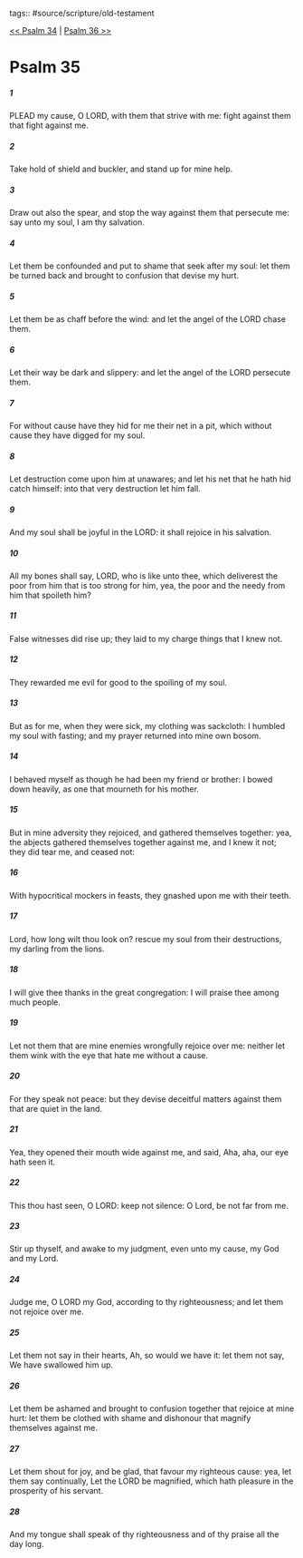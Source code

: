 tags:: #source/scripture/old-testament

[<< Psalm 34](/old-testament/19_Psalms/Psalm_34.md) | [Psalm 36 >>](/old-testament/19_Psalms/Psalm_36.md)

# Psalm 35

##### 1

PLEAD my cause, O LORD, with them that strive with me: fight against them that fight against me.

##### 2

Take hold of shield and buckler, and stand up for mine help.

##### 3

Draw out also the spear, and stop the way against them that persecute me: say unto my soul, I am thy salvation.

##### 4

Let them be confounded and put to shame that seek after my soul: let them be turned back and brought to confusion that devise my hurt.

##### 5

Let them be as chaff before the wind: and let the angel of the LORD chase them.

##### 6

Let their way be dark and slippery: and let the angel of the LORD persecute them.

##### 7

For without cause have they hid for me their net in a pit, which without cause they have digged for my soul.

##### 8

Let destruction come upon him at unawares; and let his net that he hath hid catch himself: into that very destruction let him fall.

##### 9

And my soul shall be joyful in the LORD: it shall rejoice in his salvation.

##### 10

All my bones shall say, LORD, who is like unto thee, which deliverest the poor from him that is too strong for him, yea, the poor and the needy from him that spoileth him?

##### 11

False witnesses did rise up; they laid to my charge things that I knew not.

##### 12

They rewarded me evil for good to the spoiling of my soul.

##### 13

But as for me, when they were sick, my clothing was sackcloth: I humbled my soul with fasting; and my prayer returned into mine own bosom.

##### 14

I behaved myself as though he had been my friend or brother: I bowed down heavily, as one that mourneth for his mother.

##### 15

But in mine adversity they rejoiced, and gathered themselves together: yea, the abjects gathered themselves together against me, and I knew it not; they did tear me, and ceased not:

##### 16

With hypocritical mockers in feasts, they gnashed upon me with their teeth.

##### 17

Lord, how long wilt thou look on? rescue my soul from their destructions, my darling from the lions.

##### 18

I will give thee thanks in the great congregation: I will praise thee among much people.

##### 19

Let not them that are mine enemies wrongfully rejoice over me: neither let them wink with the eye that hate me without a cause.

##### 20

For they speak not peace: but they devise deceitful matters against them that are quiet in the land.

##### 21

Yea, they opened their mouth wide against me, and said, Aha, aha, our eye hath seen it.

##### 22

This thou hast seen, O LORD: keep not silence: O Lord, be not far from me.

##### 23

Stir up thyself, and awake to my judgment, even unto my cause, my God and my Lord.

##### 24

Judge me, O LORD my God, according to thy righteousness; and let them not rejoice over me.

##### 25

Let them not say in their hearts, Ah, so would we have it: let them not say, We have swallowed him up.

##### 26

Let them be ashamed and brought to confusion together that rejoice at mine hurt: let them be clothed with shame and dishonour that magnify themselves against me.

##### 27

Let them shout for joy, and be glad, that favour my righteous cause: yea, let them say continually, Let the LORD be magnified, which hath pleasure in the prosperity of his servant.

##### 28

And my tongue shall speak of thy righteousness and of thy praise all the day long.
